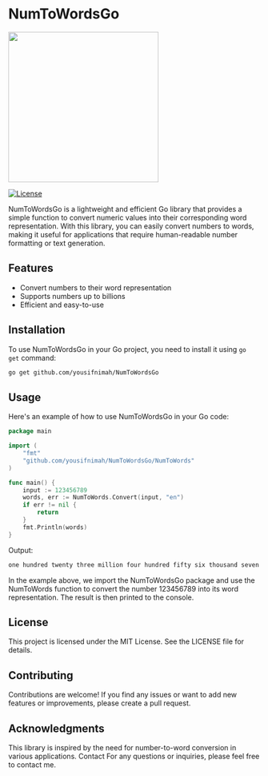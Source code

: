 # NumToWordsGo
<img src="https://i.imgur.com/S8iiTSg.png" height="300">

[![License](https://img.shields.io/badge/license-MIT-blue.svg)](https://opensource.org/licenses/MIT)

NumToWordsGo is a lightweight and efficient Go library that provides a simple function to convert numeric values into their corresponding word representation. With this library, you can easily convert numbers to words, making it useful for applications that require human-readable number formatting or text generation.

## Features

- Convert numbers to their word representation
- Supports numbers up to billions
- Efficient and easy-to-use

## Installation

To use NumToWordsGo in your Go project, you need to install it using `go get` command:

```bash
go get github.com/yousifnimah/NumToWordsGo
```


## Usage

Here's an example of how to use NumToWordsGo in your Go code:

```go
package main

import (
	"fmt"
	"github.com/yousifnimah/NumToWordsGo/NumToWords"
)

func main() {
	input := 123456789
	words, err := NumToWords.Convert(input, "en")
	if err != nil {
		return
	}
	fmt.Println(words)
}
```

Output:
```go
one hundred twenty three million four hundred fifty six thousand seven hundred eighty nine
```

In the example above, we import the NumToWordsGo package and use the NumToWords function to convert the number 123456789 into its word representation. The result is then printed to the console.


## License
This project is licensed under the MIT License. See the LICENSE file for details.

## Contributing
Contributions are welcome! If you find any issues or want to add new features or improvements, please create a pull request.

## Acknowledgments
This library is inspired by the need for number-to-word conversion in various applications.
Contact
For any questions or inquiries, please feel free to contact me.